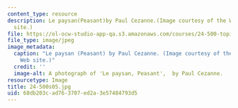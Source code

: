 ```yaml
---
content_type: resource
description: Le paysan(Peasant)by Paul Cezanne.(Image courtesy of the WebMuseum Web
  site.)
file: https://ol-ocw-studio-app-qa.s3.amazonaws.com/courses/24-500-topics-in-philosophy-of-mind-self-knowledge-spring-2005/68db203cad763707ed2a3e57484793d5_24-500s05.jpg
file_type: image/jpeg
image_metadata:
  caption: "Le paysan (Peasant) by Paul Cezanne. (Image courtesy of the\_[WebMuseum](https://www.ibiblio.org/wm/)\_\
    Web site.)"
  credit: ''
  image-alt: A photograph of 'Le paysan, Peasant',  by Paul Cezanne.
resourcetype: Image
title: 24-500s05.jpg
uid: 68db203c-ad76-3707-ed2a-3e57484793d5
---
```

